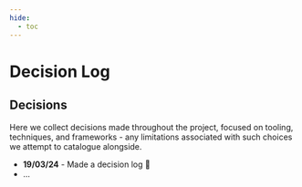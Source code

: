```yaml
---
hide:
  - toc
---
```


# Decision Log

## Decisions

Here we collect decisions made throughout the project, focused on tooling, techniques, and frameworks - any limitations associated with such choices we attempt to catalogue alongside.

- **19/03/24** - Made a decision log :green_book:
- ...